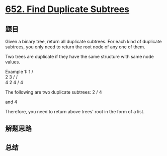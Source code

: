 # [652. Find Duplicate Subtrees](https://leetcode.com/problems/find-duplicate-subtrees/)

## 题目

        
Given a binary tree, return all duplicate subtrees. For each kind of duplicate subtrees, you only need to return the root node of any one of them. 


Two trees are duplicate if they have the same structure with same node values.


Example 1: 
        1
       / \
      2   3
     /   / \
    4   2   4
       /
      4

The following are two duplicate subtrees:
      2
     /
    4

and
    4

Therefore, you need to return above trees' root in the form of a list.



      

## 解题思路


## 总结


